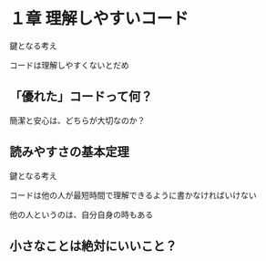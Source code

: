 # １章 理解しやすいコード

鍵となる考え

コードは理解しやすくないとだめ

## 「優れた」コードって何？

簡潔と安心は、どちらが大切なのか？

## 読みやすさの基本定理

鍵となる考え

コードは他の人が最短時間で理解できるように書かなければいけない

他の人というのは、自分自身の時もある

## 小さなことは絶対にいいこと？


